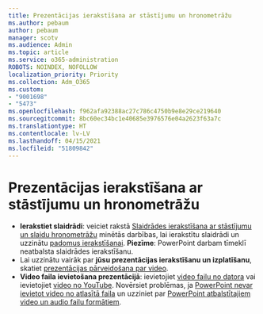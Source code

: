 ```yaml
---
title: Prezentācijas ierakstīšana ar stāstījumu un hronometrāžu
ms.author: pebaum
author: pebaum
manager: scotv
ms.audience: Admin
ms.topic: article
ms.service: o365-administration
ROBOTS: NOINDEX, NOFOLLOW
localization_priority: Priority
ms.collection: Adm_O365
ms.custom:
- "9001698"
- "5473"
ms.openlocfilehash: f962afa92388ac27c786c4750b9e8e29ce219640
ms.sourcegitcommit: 8bc60ec34bc1e40685e3976576e04a2623f63a7c
ms.translationtype: HT
ms.contentlocale: lv-LV
ms.lasthandoff: 04/15/2021
ms.locfileid: "51809842"
---
```

# <a name="record-a-presentation-with-narration-and-timing"></a>Prezentācijas ierakstīšana ar stāstījumu un hronometrāžu

- **Ierakstiet slaidrādi**: veiciet rakstā [Slaidrādes ierakstīšana ar stāstījumu un slaidu hronometrāžu](https://support.office.com/article/Record-a-slide-show-with-narration-and-slide-timings-0B9502C6-5F6C-40AE-B1E7-E47D8741161C) minētās darbības, lai ierakstītu slaidrādi un uzzinātu [padomus ierakstīšanai](https://support.office.com/article/Record-a-slide-show-with-narration-and-slide-timings-0B9502C6-5F6C-40AE-B1E7-E47D8741161C#OfficeVersion=Web).
**Piezīme**: PowerPoint darbam tīmeklī neatbalsta slaidrādes ierakstīšanu. 
- Lai uzzinātu vairāk par **jūsu prezentācijas ierakstīšanu un izplatīšanu**, skatiet [prezentācijas pārveidošana par video](https://support.office.com/article/Turn-your-presentation-into-a-video-C140551F-CB37-4818-B5D4-3E30815C3E83).
- **Video faila ievietošana prezentācijā**: ievietojiet [video failu no datora](https://support.office.com/article/insert-and-play-a-video-file-from-your-computer-f3fcbd3e-5f86-4320-8aea-31bff480ed02) vai ievietojiet [video no YouTube](https://support.office.com/article/Insert-a-video-from-YouTube-or-another-site-8340ec69-4cee-4fe1-ab96-4849154bc6db).  Novērsiet problēmas, ja [PowerPoint nevar ievietot video no atlasītā faila](https://support.office.com/article/PowerPoint-cannot-insert-a-video-from-the-selected-file-acd46430-9e0c-4dca-9484-19cf0afdde7c) un uzziniet par [PowerPoint atbalstītajiem video un audio failu formātiem](https://support.office.com/article/video-and-audio-file-formats-supported-in-powerpoint-d8b12450-26db-4c7b-a5c1-593d3418fb59).
